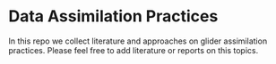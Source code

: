 # Data Assimilation Practices
In this repo we collect literature and approaches on glider assimilation practices. 
Please feel free to add literature or reports on this topics. 


